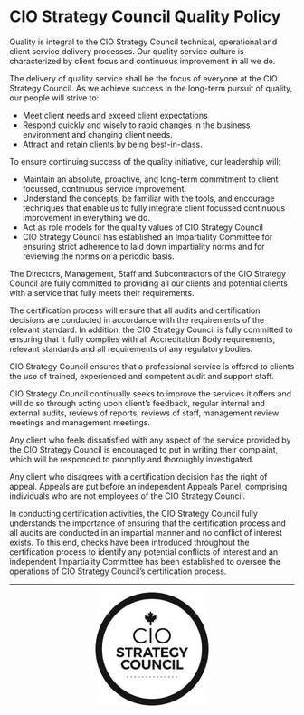 # CIO Strategy Council Quality Policy 


Quality is integral to the CIO Strategy Council technical, operational and client service delivery processes. Our quality service culture is characterized by client focus and continuous improvement in all we do. 

The delivery of quality service shall be the focus of everyone at the CIO Strategy Council. As we achieve success in the long-term pursuit of quality, our people will strive to: 

* Meet client needs and exceed client expectations 
* Respond quickly and wisely to rapid changes in the business environment and changing client needs. 
* Attract and retain clients by being best-in-class.  

To ensure continuing success of the quality initiative, our leadership will: 

* Maintain an absolute, proactive, and long-term commitment to client focussed, continuous service improvement. 
* Understand the concepts, be familiar with the tools, and encourage techniques that enable us to fully integrate client focussed continuous improvement in everything we do. 
* Act as role models for the quality values of CIO Strategy Council
* CIO Strategy Council has established an Impartiality Committee for ensuring strict adherence to laid down impartiality norms and for reviewing the norms on a periodic basis. 

The Directors, Management, Staff and Subcontractors of the CIO Strategy Council are fully committed to providing all our clients and potential clients with a service that fully meets their requirements. 

The certification process will ensure that all audits and certification decisions are conducted in accordance with the requirements of the relevant standard. In addition, the CIO Strategy Council is fully committed to ensuring that it fully complies with all Accreditation Body requirements, relevant standards and all requirements of any regulatory bodies. 

CIO Strategy Council ensures that a professional service is offered to clients the use of trained, experienced and competent audit and support staff. 

CIO Strategy Council continually seeks to improve the services it offers and will do so through acting upon client’s feedback, regular internal and external audits, reviews of reports, reviews of staff, management review meetings and management meetings. 

Any client who feels dissatisfied with any aspect of the service provided by the CIO Strategy Council is encouraged to put in writing their complaint, which will be responded to promptly and thoroughly investigated. 

Any client who disagrees with a certification decision has the right of appeal. Appeals are put before an independent Appeals Panel, comprising individuals who are not employees of the CIO Strategy Council. 

In conducting certification activities, the CIO Strategy Council fully understands the importance of ensuring that the certification process and all audits are conducted in an impartial manner and no conflict of interest exists. To this end, checks have been introduced throughout the certification process to identify any potential conflicts of interest and an independent Impartiality Committee has been established to oversee the operations of CIO Strategy Council’s certification process. 

***
<p align=center><img src="../assets/ciosc-logo-blk.png"  width="200" height="200"></p>